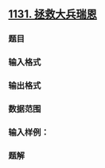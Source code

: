 ## [1131. 拯救大兵瑞恩](https://www.acwing.com/problem/content/1133/)

### 题目

### 输入格式

### 输出格式

### 数据范围

### 输入样例：



### 题解
